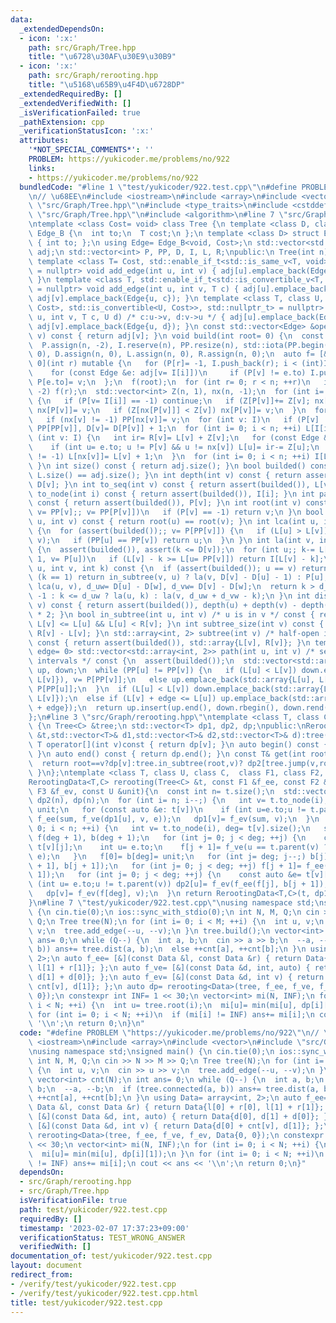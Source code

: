 ```yaml
---
data:
  _extendedDependsOn:
  - icon: ':x:'
    path: src/Graph/Tree.hpp
    title: "\u6728\u30AF\u30E9\u30B9"
  - icon: ':x:'
    path: src/Graph/rerooting.hpp
    title: "\u5168\u65B9\u4F4D\u6728DP"
  _extendedRequiredBy: []
  _extendedVerifiedWith: []
  _isVerificationFailed: true
  _pathExtension: cpp
  _verificationStatusIcon: ':x:'
  attributes:
    '*NOT_SPECIAL_COMMENTS*': ''
    PROBLEM: https://yukicoder.me/problems/no/922
    links:
    - https://yukicoder.me/problems/no/922
  bundledCode: "#line 1 \"test/yukicoder/922.test.cpp\"\n#define PROBLEM \"https://yukicoder.me/problems/no/922\"\
    \n// \u68EE\n#include <iostream>\n#include <array>\n#include <vector>\n#line 2\
    \ \"src/Graph/Tree.hpp\"\n#include <type_traits>\n#include <cstddef>\n#line 5\
    \ \"src/Graph/Tree.hpp\"\n#include <algorithm>\n#line 7 \"src/Graph/Tree.hpp\"\
    \ntemplate <class Cost= void> class Tree {\n template <class D, class T> struct\
    \ Edge_B {\n  int to;\n  T cost;\n };\n template <class D> struct Edge_B<D, void>\
    \ { int to; };\n using Edge= Edge_B<void, Cost>;\n std::vector<std::vector<Edge>>\
    \ adj;\n std::vector<int> P, PP, D, I, L, R;\npublic:\n Tree(int n): adj(n) {}\n\
    \ template <class T= Cost, std::enable_if_t<std::is_same_v<T, void>, std::nullptr_t>\
    \ = nullptr> void add_edge(int u, int v) { adj[u].emplace_back(Edge{v}), adj[v].emplace_back(Edge{u});\
    \ }\n template <class T, std::enable_if_t<std::is_convertible_v<T, Cost>, std::nullptr_t>\
    \ = nullptr> void add_edge(int u, int v, T c) { adj[u].emplace_back(Edge{v, c}),\
    \ adj[v].emplace_back(Edge{u, c}); }\n template <class T, class U, std::enable_if_t<std::conjunction_v<std::is_convertible<T,\
    \ Cost>, std::is_convertible<U, Cost>>, std::nullptr_t> = nullptr> void add_edge(int\
    \ u, int v, T c, U d) /* c:u->v, d:v->u */ { adj[u].emplace_back(Edge{v, c}),\
    \ adj[v].emplace_back(Edge{u, d}); }\n const std::vector<Edge> &operator[](int\
    \ v) const { return adj[v]; }\n void build(int root= 0) {\n  const int n= adj.size();\n\
    \  P.assign(n, -2), I.reserve(n), PP.resize(n), std::iota(PP.begin(), PP.end(),\
    \ 0), D.assign(n, 0), L.assign(n, 0), R.assign(n, 0);\n  auto f= [&, i= 0, v=\
    \ 0](int r) mutable {\n   for (P[r]= -1, I.push_back(r); i < (int)I.size(); ++i)\n\
    \    for (const Edge &e: adj[v= I[i]])\n     if (P[v] != e.to) I.push_back(e.to),\
    \ P[e.to]= v;\n  };\n  f(root);\n  for (int r= 0; r < n; ++r)\n   if (P[r] ==\
    \ -2) f(r);\n  std::vector<int> Z(n, 1), nx(n, -1);\n  for (int i= n, v; i--;)\
    \ {\n   if (P[v= I[i]] == -1) continue;\n   if (Z[P[v]]+= Z[v]; nx[P[v]] == -1)\
    \ nx[P[v]]= v;\n   if (Z[nx[P[v]]] < Z[v]) nx[P[v]]= v;\n  }\n  for (int v: I)\n\
    \   if (nx[v] != -1) PP[nx[v]]= v;\n  for (int v: I)\n   if (P[v] != -1) PP[v]=\
    \ PP[PP[v]], D[v]= D[P[v]] + 1;\n  for (int i= 0; i < n; ++i) L[I[i]]= i;\n  for\
    \ (int v: I) {\n   int ir= R[v]= L[v] + Z[v];\n   for (const Edge &e: adj[v])\n\
    \    if (int u= e.to; u != P[v] && u != nx[v]) L[u]= ir-= Z[u];\n   if (nx[v]\
    \ != -1) L[nx[v]]= L[v] + 1;\n  }\n  for (int i= 0; i < n; ++i) I[L[i]]= i;\n\
    \ }\n int size() const { return adj.size(); }\n bool builded() const { return\
    \ L.size() == adj.size(); }\n int depth(int v) const { return assert(builded()),\
    \ D[v]; }\n int to_seq(int v) const { return assert(builded()), L[v]; }\n int\
    \ to_node(int i) const { return assert(builded()), I[i]; }\n int parent(int v)\
    \ const { return assert(builded()), P[v]; }\n int root(int v) const {\n  for (assert(builded()),\
    \ v= PP[v];; v= PP[P[v]])\n   if (P[v] == -1) return v;\n }\n bool connected(int\
    \ u, int v) const { return root(u) == root(v); }\n int lca(int u, int v) const\
    \ {\n  for (assert(builded());; v= P[PP[v]]) {\n   if (L[u] > L[v]) std::swap(u,\
    \ v);\n   if (PP[u] == PP[v]) return u;\n  }\n }\n int la(int v, int k) const\
    \ {\n  assert(builded()), assert(k <= D[v]);\n  for (int u;; k-= L[v] - L[u] +\
    \ 1, v= P[u])\n   if (L[v] - k >= L[u= PP[v]]) return I[L[v] - k];\n }\n int jump(int\
    \ u, int v, int k) const {\n  if (assert(builded()); u == v) return -1;\n  if\
    \ (k == 1) return in_subtree(v, u) ? la(v, D[v] - D[u] - 1) : P[u];\n  int w=\
    \ lca(u, v), d_uw= D[u] - D[w], d_vw= D[v] - D[w];\n  return k > d_uw + d_vw ?\
    \ -1 : k <= d_uw ? la(u, k) : la(v, d_uw + d_vw - k);\n }\n int dist(int u, int\
    \ v) const { return assert(builded()), depth(u) + depth(v) - depth(lca(u, v))\
    \ * 2; }\n bool in_subtree(int u, int v) /* u is in v */ const { return assert(builded()),\
    \ L[v] <= L[u] && L[u] < R[v]; }\n int subtree_size(int v) const { return assert(builded()),\
    \ R[v] - L[v]; }\n std::array<int, 2> subtree(int v) /* half-open interval */\
    \ const { return assert(builded()), std::array{L[v], R[v]}; }\n template <bool\
    \ edge= 0> std::vector<std::array<int, 2>> path(int u, int v) /* sequence of closed\
    \ intervals */ const {\n  assert(builded());\n  std::vector<std::array<int, 2>>\
    \ up, down;\n  while (PP[u] != PP[v]) {\n   if (L[u] < L[v]) down.emplace_back(std::array{L[PP[v]],\
    \ L[v]}), v= P[PP[v]];\n   else up.emplace_back(std::array{L[u], L[PP[u]]}), u=\
    \ P[PP[u]];\n  }\n  if (L[u] < L[v]) down.emplace_back(std::array{L[u] + edge,\
    \ L[v]});\n  else if (L[v] + edge <= L[u]) up.emplace_back(std::array{L[u], L[v]\
    \ + edge});\n  return up.insert(up.end(), down.rbegin(), down.rend()), up;\n }\n\
    };\n#line 3 \"src/Graph/rerooting.hpp\"\ntemplate <class T, class C> class RerootingData\
    \ {\n Tree<C> &tree;\n std::vector<T> dp1, dp2, dp;\npublic:\nRerootingData(Tree<C>\
    \ &t,std::vector<T>& d1,std::vector<T>& d2,std::vector<T>& d):tree(t),dp1(d1),dp2(d2),dp(d){}\n\
    \ T operator[](int v)const { return dp[v]; }\n auto begin() const { return dp.begin();\
    \ }\n auto end() const { return dp.end(); }\n const T& get(int root, int v)const{\n\
    \  return root==v?dp[v]:tree.in_subtree(root,v)? dp2[tree.jump(v,root,1)]:dp1[v];\n\
    \ }\n};\ntemplate <class T, class U, class C,  class F1, class F2, class F3>\n\
    RerootingData<T,C> rerooting(Tree<C> &t, const F1 &f_ee, const F2 &f_ve, const\
    \ F3 &f_ev, const U &unit){\n  const int n= t.size();\n  std::vector<T> dp1(n),\
    \ dp2(n), dp(n);\n  for (int i= n; i--;) {\n   int v= t.to_node(i);\n   U sum=\
    \ unit;\n   for (const auto &e: t[v])\n    if (int u=e.to;u != t.parent(v)) sum=\
    \ f_ee(sum, f_ve(dp1[u], v, e));\n   dp1[v]= f_ev(sum, v);\n  }\n  for (int i=\
    \ 0; i < n; ++i) {\n   int v= t.to_node(i), deg= t[v].size();\n   std::vector<U>\
    \ f(deg + 1), b(deg + 1);\n   for (int j= 0; j < deg; ++j) {\n    const auto &e=\
    \ t[v][j];\n    int u= e.to;\n    f[j + 1]= f_ve(u == t.parent(v) ? dp2[v] : dp1[u],v,\
    \ e);\n   }\n   f[0]= b[deg]= unit;\n   for (int j= deg; j--;) b[j]= f_ee(f[j\
    \ + 1], b[j + 1]);\n   for (int j= 0; j < deg; ++j) f[j + 1]= f_ee(f[j], f[j +\
    \ 1]);\n   for (int j= 0; j < deg; ++j) {\n    const auto &e= t[v][j];\n    if\
    \ (int u= e.to;u != t.parent(v)) dp2[u]= f_ev(f_ee(f[j], b[j + 1]), v);\n   }\n\
    \   dp[v]= f_ev(f[deg], v);\n  }\n return RerootingData<T,C>(t, dp1, dp2, dp);\n\
    }\n#line 7 \"test/yukicoder/922.test.cpp\"\nusing namespace std;\nsigned main()\
    \ {\n cin.tie(0);\n ios::sync_with_stdio(0);\n int N, M, Q;\n cin >> N >> M >>\
    \ Q;\n Tree tree(N);\n for (int i= 0; i < M; ++i) {\n  int u, v;\n  cin >> u >>\
    \ v;\n  tree.add_edge(--u, --v);\n }\n tree.build();\n vector<int> cnt(N);\n int\
    \ ans= 0;\n while (Q--) {\n  int a, b;\n  cin >> a >> b;\n  --a, --b;\n  if (tree.connected(a,\
    \ b)) ans+= tree.dist(a, b);\n  else ++cnt[a], ++cnt[b];\n }\n using Data= array<int,\
    \ 2>;\n auto f_ee= [&](const Data &l, const Data &r) { return Data{l[0] + r[0],\
    \ l[1] + r[1]}; };\n auto f_ve= [&](const Data &d, int, auto) { return Data{d[0],\
    \ d[1] + d[0]}; };\n auto f_ev= [&](const Data &d, int v) { return Data{d[0] +\
    \ cnt[v], d[1]}; };\n auto dp= rerooting<Data>(tree, f_ee, f_ve, f_ev, Data{0,\
    \ 0});\n constexpr int INF= 1 << 30;\n vector<int> mi(N, INF);\n for (int i= 0;\
    \ i < N; ++i) {\n  int u= tree.root(i);\n  mi[u]= min(mi[u], dp[i][1]);\n }\n\
    \ for (int i= 0; i < N; ++i)\n  if (mi[i] != INF) ans+= mi[i];\n cout << ans <<\
    \ '\\n';\n return 0;\n}\n"
  code: "#define PROBLEM \"https://yukicoder.me/problems/no/922\"\n// \u68EE\n#include\
    \ <iostream>\n#include <array>\n#include <vector>\n#include \"src/Graph/rerooting.hpp\"\
    \nusing namespace std;\nsigned main() {\n cin.tie(0);\n ios::sync_with_stdio(0);\n\
    \ int N, M, Q;\n cin >> N >> M >> Q;\n Tree tree(N);\n for (int i= 0; i < M; ++i)\
    \ {\n  int u, v;\n  cin >> u >> v;\n  tree.add_edge(--u, --v);\n }\n tree.build();\n\
    \ vector<int> cnt(N);\n int ans= 0;\n while (Q--) {\n  int a, b;\n  cin >> a >>\
    \ b;\n  --a, --b;\n  if (tree.connected(a, b)) ans+= tree.dist(a, b);\n  else\
    \ ++cnt[a], ++cnt[b];\n }\n using Data= array<int, 2>;\n auto f_ee= [&](const\
    \ Data &l, const Data &r) { return Data{l[0] + r[0], l[1] + r[1]}; };\n auto f_ve=\
    \ [&](const Data &d, int, auto) { return Data{d[0], d[1] + d[0]}; };\n auto f_ev=\
    \ [&](const Data &d, int v) { return Data{d[0] + cnt[v], d[1]}; };\n auto dp=\
    \ rerooting<Data>(tree, f_ee, f_ve, f_ev, Data{0, 0});\n constexpr int INF= 1\
    \ << 30;\n vector<int> mi(N, INF);\n for (int i= 0; i < N; ++i) {\n  int u= tree.root(i);\n\
    \  mi[u]= min(mi[u], dp[i][1]);\n }\n for (int i= 0; i < N; ++i)\n  if (mi[i]\
    \ != INF) ans+= mi[i];\n cout << ans << '\\n';\n return 0;\n}"
  dependsOn:
  - src/Graph/rerooting.hpp
  - src/Graph/Tree.hpp
  isVerificationFile: true
  path: test/yukicoder/922.test.cpp
  requiredBy: []
  timestamp: '2023-02-07 17:37:23+09:00'
  verificationStatus: TEST_WRONG_ANSWER
  verifiedWith: []
documentation_of: test/yukicoder/922.test.cpp
layout: document
redirect_from:
- /verify/test/yukicoder/922.test.cpp
- /verify/test/yukicoder/922.test.cpp.html
title: test/yukicoder/922.test.cpp
---
```

